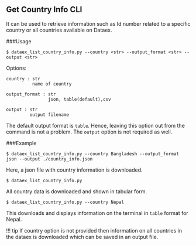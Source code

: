 ## Get Country Info CLI

It can be used to retrieve information such as Id number related to a specific country or all countries available on Dataex. 

###Usage
```
$ dataex_list_country_info.py --country <str> --output_format <str> --output <str>
```

Options:

    country : str
              name of country      

    output_format : str
                    json, table(default),csv       

    output : str
             output filename
             
The default output format is `table`. Hence, leaving this option out from the command is not a problem. The `output` option is not required as well.

###Example

```
$ dataex_list_country_info.py --country Bangladesh --output_format  json --output ./country_info.json

```
Here, a json file with country information is downloaded.


```
$ dataex_list_country_info.py
```
All country data is downloaded and shown in tabular form.

```
$ dataex_list_country_info.py --country Nepal
```
This downloads and displays information on the terminal in `table` format for Nepal. 


!!! tip
    If country option is not provided then information on all countries in the dataex is downloaded which can be saved in an output file. 


